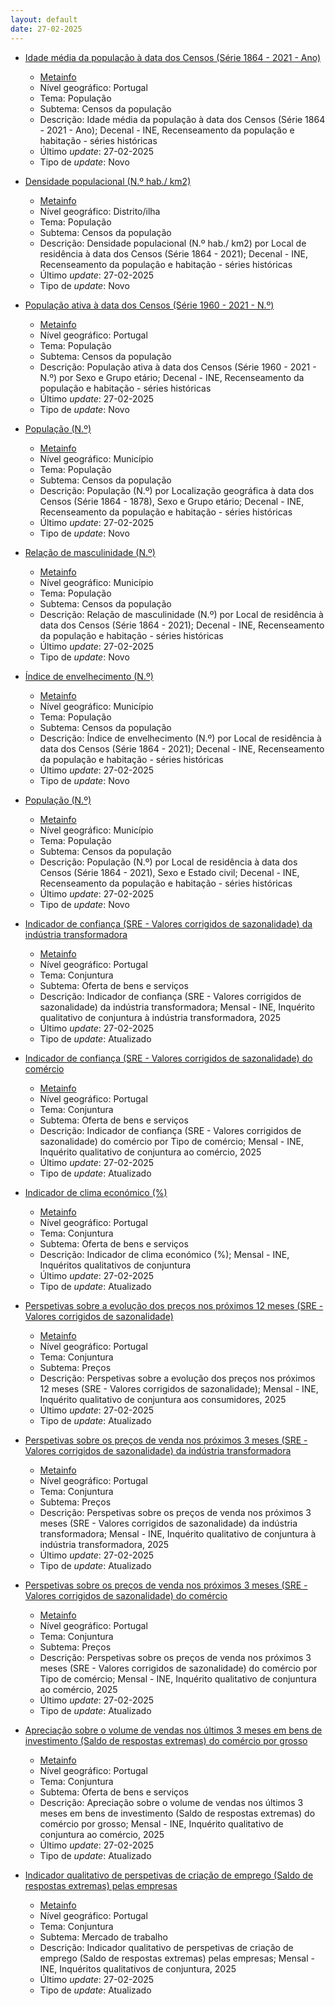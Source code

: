 ```yaml
---
layout: default
date: 27-02-2025
---
```

* [Idade média da população à data dos Censos (Série 1864 - 2021 - Ano)](https://www.ine.pt/xportal/xmain?xpid=INE&xpgid=ine_indicadores&indOcorrCod=0014355&contexto=bd&selTab=tab2)
  * [Metainfo](https://www.ine.pt/bddXplorer/htdocs/minfo.jsp?var_cd=0014355&lingua=PT)
  * Nível geográfico: Portugal
  * Tema: População
  * Subtema: Censos da população
  * Descrição: Idade média da população à data dos Censos (Série 1864 - 2021 - Ano); Decenal - INE, Recenseamento da população e habitação - séries históricas
  * Último _update_: 27-02-2025
  * Tipo de _update_: Novo

* [Densidade populacional (N.º hab./ km2)](https://www.ine.pt/xportal/xmain?xpid=INE&xpgid=ine_indicadores&indOcorrCod=0014356&contexto=bd&selTab=tab2)
  * [Metainfo](https://www.ine.pt/bddXplorer/htdocs/minfo.jsp?var_cd=0014356&lingua=PT)
  * Nível geográfico: Distrito/ilha
  * Tema: População
  * Subtema: Censos da população
  * Descrição: Densidade populacional (N.º hab./ km2) por Local de residência à data dos Censos (Série 1864 - 2021); Decenal - INE, Recenseamento da população e habitação - séries históricas
  * Último _update_: 27-02-2025
  * Tipo de _update_: Novo

* [População ativa à data dos Censos (Série 1960 - 2021 - N.º)](https://www.ine.pt/xportal/xmain?xpid=INE&xpgid=ine_indicadores&indOcorrCod=0014357&contexto=bd&selTab=tab2)
  * [Metainfo](https://www.ine.pt/bddXplorer/htdocs/minfo.jsp?var_cd=0014357&lingua=PT)
  * Nível geográfico: Portugal
  * Tema: População
  * Subtema: Censos da população
  * Descrição: População ativa à data dos Censos (Série 1960 - 2021 - N.º) por Sexo e Grupo etário; Decenal - INE, Recenseamento da população e habitação - séries históricas
  * Último _update_: 27-02-2025
  * Tipo de _update_: Novo

* [População (N.º)](https://www.ine.pt/xportal/xmain?xpid=INE&xpgid=ine_indicadores&indOcorrCod=0014358&contexto=bd&selTab=tab2)
  * [Metainfo](https://www.ine.pt/bddXplorer/htdocs/minfo.jsp?var_cd=0014358&lingua=PT)
  * Nível geográfico: Município
  * Tema: População
  * Subtema: Censos da população
  * Descrição: População (N.º) por Localização geográfica à data dos Censos (Série 1864 - 1878), Sexo e Grupo etário; Decenal - INE, Recenseamento da população e habitação - séries históricas
  * Último _update_: 27-02-2025
  * Tipo de _update_: Novo

* [Relação de masculinidade (N.º)](https://www.ine.pt/xportal/xmain?xpid=INE&xpgid=ine_indicadores&indOcorrCod=0014362&contexto=bd&selTab=tab2)
  * [Metainfo](https://www.ine.pt/bddXplorer/htdocs/minfo.jsp?var_cd=0014362&lingua=PT)
  * Nível geográfico: Município
  * Tema: População
  * Subtema: Censos da população
  * Descrição: Relação de masculinidade (N.º) por Local de residência à data dos Censos (Série 1864 - 2021); Decenal - INE, Recenseamento da população e habitação - séries históricas
  * Último _update_: 27-02-2025
  * Tipo de _update_: Novo

* [Índice de envelhecimento (N.º)](https://www.ine.pt/xportal/xmain?xpid=INE&xpgid=ine_indicadores&indOcorrCod=0014359&contexto=bd&selTab=tab2)
  * [Metainfo](https://www.ine.pt/bddXplorer/htdocs/minfo.jsp?var_cd=0014359&lingua=PT)
  * Nível geográfico: Município
  * Tema: População
  * Subtema: Censos da população
  * Descrição: Índice de envelhecimento (N.º) por Local de residência à data dos Censos (Série 1864 - 2021); Decenal - INE, Recenseamento da população e habitação - séries históricas
  * Último _update_: 27-02-2025
  * Tipo de _update_: Novo

* [População (N.º)](https://www.ine.pt/xportal/xmain?xpid=INE&xpgid=ine_indicadores&indOcorrCod=0014360&contexto=bd&selTab=tab2)
  * [Metainfo](https://www.ine.pt/bddXplorer/htdocs/minfo.jsp?var_cd=0014360&lingua=PT)
  * Nível geográfico: Município
  * Tema: População
  * Subtema: Censos da população
  * Descrição: População (N.º) por Local de residência à data dos Censos (Série 1864 - 2021), Sexo e Estado civil; Decenal - INE, Recenseamento da população e habitação - séries históricas
  * Último _update_: 27-02-2025
  * Tipo de _update_: Novo

* [Indicador de confiança (SRE - Valores corrigidos de sazonalidade) da indústria transformadora](https://www.ine.pt/xportal/xmain?xpid=INE&xpgid=ine_indicadores&indOcorrCod=0014332&contexto=bd&selTab=tab2)
  * [Metainfo](https://www.ine.pt/bddXplorer/htdocs/minfo.jsp?var_cd=0014332&lingua=PT)
  * Nível geográfico: Portugal
  * Tema: Conjuntura
  * Subtema: Oferta de bens e serviços
  * Descrição: Indicador de confiança (SRE - Valores corrigidos de sazonalidade) da indústria transformadora; Mensal - INE, Inquérito qualitativo de conjuntura à indústria transformadora, 2025
  * Último _update_: 27-02-2025
  * Tipo de _update_: Atualizado

* [Indicador de confiança (SRE - Valores corrigidos de sazonalidade) do comércio](https://www.ine.pt/xportal/xmain?xpid=INE&xpgid=ine_indicadores&indOcorrCod=0014333&contexto=bd&selTab=tab2)
  * [Metainfo](https://www.ine.pt/bddXplorer/htdocs/minfo.jsp?var_cd=0014333&lingua=PT)
  * Nível geográfico: Portugal
  * Tema: Conjuntura
  * Subtema: Oferta de bens e serviços
  * Descrição: Indicador de confiança (SRE - Valores corrigidos de sazonalidade) do comércio por Tipo de comércio; Mensal - INE, Inquérito qualitativo de conjuntura ao comércio, 2025
  * Último _update_: 27-02-2025
  * Tipo de _update_: Atualizado

* [Indicador de clima económico (%)](https://www.ine.pt/xportal/xmain?xpid=INE&xpgid=ine_indicadores&indOcorrCod=0014334&contexto=bd&selTab=tab2)
  * [Metainfo](https://www.ine.pt/bddXplorer/htdocs/minfo.jsp?var_cd=0014334&lingua=PT)
  * Nível geográfico: Portugal
  * Tema: Conjuntura
  * Subtema: Oferta de bens e serviços
  * Descrição: Indicador de clima económico (%); Mensal - INE, Inquéritos qualitativos de conjuntura
  * Último _update_: 27-02-2025
  * Tipo de _update_: Atualizado

* [Perspetivas sobre a evolução dos preços nos próximos 12 meses (SRE - Valores corrigidos de sazonalidade)](https://www.ine.pt/xportal/xmain?xpid=INE&xpgid=ine_indicadores&indOcorrCod=0014335&contexto=bd&selTab=tab2)
  * [Metainfo](https://www.ine.pt/bddXplorer/htdocs/minfo.jsp?var_cd=0014335&lingua=PT)
  * Nível geográfico: Portugal
  * Tema: Conjuntura
  * Subtema: Preços
  * Descrição: Perspetivas sobre a evolução dos preços nos próximos 12 meses (SRE - Valores corrigidos de sazonalidade); Mensal - INE, Inquérito qualitativo de conjuntura aos consumidores, 2025
  * Último _update_: 27-02-2025
  * Tipo de _update_: Atualizado

* [Perspetivas sobre os preços de venda nos próximos 3 meses (SRE - Valores corrigidos de sazonalidade) da indústria transformadora](https://www.ine.pt/xportal/xmain?xpid=INE&xpgid=ine_indicadores&indOcorrCod=0014336&contexto=bd&selTab=tab2)
  * [Metainfo](https://www.ine.pt/bddXplorer/htdocs/minfo.jsp?var_cd=0014336&lingua=PT)
  * Nível geográfico: Portugal
  * Tema: Conjuntura
  * Subtema: Preços
  * Descrição: Perspetivas sobre os preços de venda nos próximos 3 meses (SRE - Valores corrigidos de sazonalidade) da indústria transformadora; Mensal - INE, Inquérito qualitativo de conjuntura à indústria transformadora, 2025
  * Último _update_: 27-02-2025
  * Tipo de _update_: Atualizado

* [Perspetivas sobre os preços de venda nos próximos 3 meses (SRE - Valores corrigidos de sazonalidade) do comércio](https://www.ine.pt/xportal/xmain?xpid=INE&xpgid=ine_indicadores&indOcorrCod=0014337&contexto=bd&selTab=tab2)
  * [Metainfo](https://www.ine.pt/bddXplorer/htdocs/minfo.jsp?var_cd=0014337&lingua=PT)
  * Nível geográfico: Portugal
  * Tema: Conjuntura
  * Subtema: Preços
  * Descrição: Perspetivas sobre os preços de venda nos próximos 3 meses (SRE - Valores corrigidos de sazonalidade) do comércio por Tipo de comércio; Mensal - INE, Inquérito qualitativo de conjuntura ao comércio, 2025
  * Último _update_: 27-02-2025
  * Tipo de _update_: Atualizado

* [Apreciação sobre o volume de vendas nos últimos 3 meses em bens de investimento (Saldo de respostas extremas) do comércio por grosso](https://www.ine.pt/xportal/xmain?xpid=INE&xpgid=ine_indicadores&indOcorrCod=0014338&contexto=bd&selTab=tab2)
  * [Metainfo](https://www.ine.pt/bddXplorer/htdocs/minfo.jsp?var_cd=0014338&lingua=PT)
  * Nível geográfico: Portugal
  * Tema: Conjuntura
  * Subtema: Oferta de bens e serviços
  * Descrição: Apreciação sobre o volume de vendas nos últimos 3 meses em bens de investimento (Saldo de respostas extremas) do comércio por grosso; Mensal - INE, Inquérito qualitativo de conjuntura ao comércio, 2025
  * Último _update_: 27-02-2025
  * Tipo de _update_: Atualizado

* [Indicador qualitativo de perspetivas de criação de emprego (Saldo de respostas extremas) pelas empresas](https://www.ine.pt/xportal/xmain?xpid=INE&xpgid=ine_indicadores&indOcorrCod=0014349&contexto=bd&selTab=tab2)
  * [Metainfo](https://www.ine.pt/bddXplorer/htdocs/minfo.jsp?var_cd=0014349&lingua=PT)
  * Nível geográfico: Portugal
  * Tema: Conjuntura
  * Subtema: Mercado de trabalho
  * Descrição: Indicador qualitativo de perspetivas de criação de emprego (Saldo de respostas extremas) pelas empresas; Mensal - INE, Inquéritos qualitativos de conjuntura, 2025
  * Último _update_: 27-02-2025
  * Tipo de _update_: Atualizado

